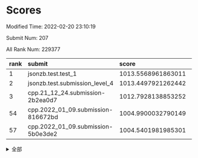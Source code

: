 # Scores

Modified Time: 2022-02-20 23:10:19

Submit Num: 207

All Rank Num: 229377

| rank |               submit               |       score        |       sigma        | pk_num |
| :--- | :--------------------------------- | :----------------- | :----------------- | :----- |
| 1    | jsonzb.test.test_1                 | 1013.5568961863011 | 0.7907727391778808 | 4439   |
| 2    | jsonzb.test.submission_level_4     | 1013.4497921262442 | 0.8341694859524345 | 4434   |
| 3    | cpp.21_12_24.submission-2b2ea0d7   | 1012.7928138853252 | 0.7960866819346882 | 4432   |
| 54   | cpp.2022_01_09.submission-816672bd | 1004.9900032790149 | 0.7200631718564128 | 4430   |
| 57   | cpp.2022_01_09.submission-5b0e3de2 | 1004.5401981985301 | 0.7257482313674823 | 4433   |


<details>
<summary>全部</summary>

| rank |                 submit                 |       score        |       sigma        | pk_num |
| :--- | :------------------------------------- | :----------------- | :----------------- | :----- |
| 1    | jsonzb.test.test_1                     | 1013.5568961863011 | 0.7907727391778808 | 4439   |
| 2    | jsonzb.test.submission_level_4         | 1013.4497921262442 | 0.8341694859524345 | 4434   |
| 3    | cpp.21_12_24.submission-2b2ea0d7       | 1012.7928138853252 | 0.7960866819346882 | 4432   |
| 4    | gobigger.level_3.submission_level_3_44 | 1011.0569844445145 | 0.7738331682865757 | 4433   |
| 5    | gobigger.level_3.submission_level_3_4  | 1011.0517491480418 | 0.7498379233980771 | 4428   |
| 6    | gobigger.level_3.submission_level_3_28 | 1011.0361707925058 | 0.7734877039168956 | 4436   |
| 7    | gobigger.level_3.submission_level_3_26 | 1010.8813040260383 | 0.7619836625129338 | 4436   |
| 8    | gobigger.level_3.submission_level_3_8  | 1010.8486847888122 | 0.7700811956392564 | 4430   |
| 9    | gobigger.level_3.submission_level_3_1  | 1010.8122877858191 | 0.761255298098238  | 4431   |
| 10   | gobigger.level_3.submission_level_3_40 | 1010.7597122679714 | 0.7652611506920308 | 4436   |
| 11   | gobigger.level_3.submission_level_3_0  | 1010.6430441354867 | 0.8034760892378197 | 4428   |
| 12   | gobigger.level_3.submission_level_3_29 | 1010.5808218909301 | 0.7695648270136313 | 4434   |
| 13   | gobigger.level_3.submission_level_3_37 | 1010.4399515982277 | 0.7699936696011749 | 4428   |
| 14   | gobigger.level_3.submission_level_3_42 | 1010.3995349717719 | 0.781412832523731  | 4439   |
| 15   | gobigger.level_3.submission_level_3_31 | 1010.3944357461083 | 0.7363074505876898 | 4433   |
| 16   | gobigger.level_3.submission_level_3_14 | 1010.3910112645485 | 0.7750003217661392 | 4437   |
| 17   | gobigger.level_3.submission_level_3_2  | 1010.3629064090842 | 0.7532248237508687 | 4434   |
| 18   | gobigger.level_3.submission_level_3_35 | 1010.3258256076023 | 0.786940290589713  | 4431   |
| 19   | gobigger.level_3.submission_level_3_22 | 1010.3136314287264 | 0.747747948477152  | 4432   |
| 20   | gobigger.level_3.submission_level_3_48 | 1010.247995157962  | 0.7826934813139027 | 4435   |
| 21   | gobigger.level_3.submission_level_3_33 | 1010.2178200698894 | 0.7545127703428632 | 4435   |
| 22   | gobigger.level_3.submission_level_3_43 | 1010.1220492491028 | 0.78951804455889   | 4435   |
| 23   | gobigger.level_3.submission_level_3_9  | 1010.1211651520027 | 0.740406558381221  | 4435   |
| 24   | gobigger.level_3.submission_level_3_32 | 1010.1163546859776 | 0.7513048131583061 | 4430   |
| 25   | gobigger.level_3.submission_level_3_39 | 1010.0943890513284 | 0.7654319023910631 | 4435   |
| 26   | gobigger.level_3.submission_level_3_5  | 1010.059736754466  | 0.7675271172932325 | 4433   |
| 27   | gobigger.level_3.submission_level_3_46 | 1010.0013072263902 | 0.7853570922307113 | 4434   |
| 28   | gobigger.level_3.submission_level_3_17 | 1009.9388878099059 | 0.7343325523512242 | 4430   |
| 29   | gobigger.level_3.submission_level_3_15 | 1009.9256457473033 | 0.7610273636525158 | 4431   |
| 30   | gobigger.level_3.submission_level_3_27 | 1009.9198712976861 | 0.7487715909471182 | 4433   |
| 31   | gobigger.level_3.submission_level_3_30 | 1009.9062913421925 | 0.7547015932543054 | 4427   |
| 32   | gobigger.level_3.submission_level_3_19 | 1009.8975614962726 | 0.7715956914697922 | 4435   |
| 33   | gobigger.level_3.submission_level_3_3  | 1009.8865412421192 | 0.7552877802925471 | 4434   |
| 34   | gobigger.level_3.submission_level_3_41 | 1009.8015830383346 | 0.7597119690015995 | 4428   |
| 35   | gobigger.level_3.submission_level_3_16 | 1009.7328080704501 | 0.7576561151848492 | 4436   |
| 36   | gobigger.level_3.submission_level_3_38 | 1009.7207867605205 | 0.758883780825995  | 4433   |
| 37   | gobigger.level_3.submission_level_3_25 | 1009.5822446536698 | 0.7417094979987592 | 4432   |
| 38   | gobigger.level_3.submission_level_3_10 | 1009.5563158926606 | 0.7551976017323687 | 4433   |
| 39   | gobigger.level_3.submission_level_3_13 | 1009.5542140356963 | 0.747539686818383  | 4429   |
| 40   | gobigger.level_3.submission_level_3_47 | 1009.5532178714712 | 0.7494853243114243 | 4434   |
| 41   | gobigger.level_3.submission_level_3_11 | 1009.5406448985475 | 0.7472084924633348 | 4428   |
| 42   | gobigger.level_3.submission_level_3_18 | 1009.5358340341016 | 0.7567143306360504 | 4434   |
| 43   | gobigger.level_3.submission_level_3_36 | 1009.5173273503574 | 0.758893939463105  | 4435   |
| 44   | gobigger.level_3.submission_level_3_6  | 1009.459112702717  | 0.7425711061250386 | 4429   |
| 45   | gobigger.level_3.submission_level_3_49 | 1009.3247437044458 | 0.7537756710186796 | 4434   |
| 46   | gobigger.level_3.submission_level_3_24 | 1009.3131102721005 | 0.7569550068307808 | 4434   |
| 47   | gobigger.level_3.submission_level_3_20 | 1009.0974560386663 | 0.7514366884801279 | 4432   |
| 48   | gobigger.level_3.submission_level_3_34 | 1008.9655757435222 | 0.7554374043057089 | 4428   |
| 49   | gobigger.level_3.submission_level_3_23 | 1008.5743802069788 | 0.7443499622658454 | 4432   |
| 50   | gobigger.level_3.submission_level_3_21 | 1008.4962783303386 | 0.7391871812431429 | 4431   |
| 51   | gobigger.level_3.submission_level_3_45 | 1008.4947158389319 | 0.7662285137797692 | 4429   |
| 52   | gobigger.level_3.submission_level_3_12 | 1008.4237584427672 | 0.7478160220091442 | 4434   |
| 53   | gobigger.level_3.submission_level_3_7  | 1008.0297492742802 | 0.7368865256201923 | 4429   |
| 54   | cpp.2022_01_09.submission-816672bd     | 1004.9900032790149 | 0.7200631718564128 | 4430   |
| 55   | gobigger.level_1.submission_level_1_47 | 1004.7478506063579 | 0.7270417175277872 | 4433   |
| 56   | gobigger.level_1.submission_level_1_2  | 1004.6259567973032 | 0.7168255684811945 | 4435   |
| 57   | cpp.2022_01_09.submission-5b0e3de2     | 1004.5401981985301 | 0.7257482313674823 | 4433   |
| 58   | gobigger.level_1.submission_level_1_4  | 1004.3785134727635 | 0.7152765222365076 | 4439   |
| 59   | gobigger.level_1.submission_level_1_31 | 1004.3322404217552 | 0.7295870219389211 | 4433   |
| 60   | gobigger.level_1.submission_level_1_41 | 1004.2625503669055 | 0.7110357759182853 | 4431   |
| 61   | gobigger.level_1.submission_level_1_6  | 1003.9202657664891 | 0.7227279341087316 | 4430   |
| 62   | gobigger.level_1.submission_level_1_13 | 1003.8161266926726 | 0.7090109437513032 | 4436   |
| 63   | gobigger.level_1.submission_level_1_16 | 1003.7706498513096 | 0.7188304828875514 | 4434   |
| 64   | gobigger.level_1.submission_level_1_45 | 1003.7468617994128 | 0.7077335839329785 | 4434   |
| 65   | gobigger.level_1.submission_level_1_10 | 1003.739711939924  | 0.72381469035234   | 4433   |
| 66   | gobigger.level_1.submission_level_1_44 | 1003.735539580367  | 0.7221615760834929 | 4433   |
| 67   | gobigger.level_1.submission_level_1_38 | 1003.6067530370228 | 0.7218361669550829 | 4429   |
| 68   | gobigger.level_1.submission_level_1_23 | 1003.5769877760139 | 0.7190145222277108 | 4435   |
| 69   | gobigger.level_1.submission_level_1_18 | 1003.5464368903788 | 0.7317689189545278 | 4435   |
| 70   | gobigger.level_1.submission_level_1_43 | 1003.5196316239344 | 0.7288370586257229 | 4429   |
| 71   | gobigger.level_1.submission_level_1_42 | 1003.5124164838911 | 0.713645018513735  | 4436   |
| 72   | gobigger.level_1.submission_level_1_8  | 1003.5041749337777 | 0.7253053461343134 | 4429   |
| 73   | gobigger.level_1.submission_level_1_17 | 1003.5015034721417 | 0.7042846933683731 | 4430   |
| 74   | gobigger.level_1.submission_level_1_48 | 1003.4793777646614 | 0.7253567220117532 | 4431   |
| 75   | gobigger.level_1.submission_level_1_37 | 1003.4780229364488 | 0.7147527771870981 | 4430   |
| 76   | gobigger.level_1.submission_level_1_40 | 1003.4708484653692 | 0.7112763692415344 | 4429   |
| 77   | gobigger.level_1.submission_level_1_5  | 1003.3693603693957 | 0.7236931752438549 | 4432   |
| 78   | gobigger.level_1.submission_level_1_14 | 1003.3623736308874 | 0.7175484993699259 | 4425   |
| 79   | gobigger.level_1.submission_level_1_11 | 1003.3424491083905 | 0.7161571771805003 | 4433   |
| 80   | gobigger.level_1.submission_level_1_32 | 1003.2789207922206 | 0.7142644270363514 | 4427   |
| 81   | gobigger.level_1.submission_level_1_7  | 1003.2723007656448 | 0.7123048086156203 | 4427   |
| 82   | gobigger.level_1.submission_level_1_20 | 1003.1612536623079 | 0.716356247859274  | 4431   |
| 83   | gobigger.level_1.submission_level_1_15 | 1003.1318398413383 | 0.7083567558289744 | 4433   |
| 84   | gobigger.level_1.submission_level_1_35 | 1003.0958359599537 | 0.7117530563354684 | 4433   |
| 85   | gobigger.level_1.submission_level_1_25 | 1003.0858928422064 | 0.7139788733412051 | 4432   |
| 86   | gobigger.level_1.submission_level_1_1  | 1003.0406275007953 | 0.7150307787248518 | 4435   |
| 87   | gobigger.level_1.submission_level_1_21 | 1003.02839091383   | 0.7009726359261911 | 4437   |
| 88   | gobigger.level_1.submission_level_1_26 | 1003.0239642373024 | 0.7229493444982954 | 4434   |
| 89   | gobigger.level_1.submission_level_1_36 | 1003.0045537673274 | 0.7244366356470315 | 4437   |
| 90   | gobigger.level_1.submission_level_1_34 | 1002.9504231979455 | 0.7087470598748651 | 4427   |
| 91   | gobigger.level_1.submission_level_1_19 | 1002.9245858159535 | 0.7151778436342948 | 4431   |
| 92   | gobigger.level_1.submission_level_1_24 | 1002.8989220871525 | 0.724349092385701  | 4431   |
| 93   | gobigger.level_1.submission_level_1_22 | 1002.7762586159292 | 0.7169605804613081 | 4437   |
| 94   | gobigger.level_1.submission_level_1_27 | 1002.7329670269701 | 0.7261353618036765 | 4432   |
| 95   | gobigger.level_1.submission_level_1_46 | 1002.7309298237124 | 0.713147665411949  | 4431   |
| 96   | gobigger.level_1.submission_level_1_0  | 1002.711976126355  | 0.714081285774857  | 4427   |
| 97   | gobigger.level_1.submission_level_1_3  | 1002.5668791312816 | 0.7071453561014776 | 4435   |
| 98   | gobigger.level_1.submission_level_1_39 | 1002.551525878051  | 0.7147782938273679 | 4433   |
| 99   | gobigger.level_1.submission_level_1_9  | 1002.5496460640622 | 0.7131101958103634 | 4432   |
| 100  | gobigger.level_1.submission_level_1_49 | 1002.5115950538108 | 0.71200719439666   | 4436   |
| 101  | gobigger.level_1.submission_level_1_29 | 1002.4762227944497 | 0.705983206209216  | 4432   |
| 102  | gobigger.level_1.submission_level_1_12 | 1002.2830835832988 | 0.708318354617528  | 4433   |
| 103  | gobigger.level_1.submission_level_1_30 | 1002.2203533169588 | 0.702103521259021  | 4431   |
| 104  | gobigger.level_1.submission_level_1_33 | 1002.103381858908  | 0.7120224682020264 | 4431   |
| 105  | gobigger.level_1.submission_level_1_28 | 1001.2707802116992 | 0.7149202273911611 | 4431   |
| 106  | gobigger.random.submission_random_12   | 997.4389131147885  | 0.7079873491990216 | 4435   |
| 107  | gobigger.random.submission_random_10   | 997.1514792353574  | 0.6949878379474049 | 4429   |
| 108  | gobigger.random.submission_random_1    | 997.135437874056   | 0.7131675854275755 | 4434   |
| 109  | gobigger.random.submission_random_28   | 997.0448012138318  | 0.7120100921247041 | 4433   |
| 110  | gobigger.random.submission_random_29   | 996.8787290201863  | 0.7050120867271448 | 4432   |
| 111  | gobigger.random.submission_random_43   | 996.8536930447765  | 0.7158445406742013 | 4431   |
| 112  | gobigger.random.submission_random_8    | 996.8342131315285  | 0.7129309507533453 | 4433   |
| 113  | gobigger.random.submission_random_11   | 996.5851714718276  | 0.7155848244664842 | 4427   |
| 114  | gobigger.random.submission_random_42   | 996.5156234340545  | 0.7080064147484859 | 4433   |
| 115  | gobigger.random.submission_random_5    | 996.4351940635923  | 0.7107788457716991 | 4433   |
| 116  | gobigger.random.submission_random_15   | 996.3989948865923  | 0.6970165214491845 | 4430   |
| 117  | gobigger.random.submission_random_33   | 996.3417656377777  | 0.7052221144075416 | 4429   |
| 118  | gobigger.random.submission_random_22   | 996.3313946150298  | 0.7181830717183874 | 4433   |
| 119  | gobigger.random.submission_random_17   | 996.3184518670342  | 0.7138340461254968 | 4432   |
| 120  | gobigger.random.submission_random_2    | 996.2957493438867  | 0.6984407525377289 | 4433   |
| 121  | gobigger.random.submission_random_36   | 996.1253636718834  | 0.7050578174111342 | 4434   |
| 122  | gobigger.random.submission_random_49   | 996.0265604199967  | 0.6979011221473237 | 4430   |
| 123  | gobigger.random.submission_random_13   | 996.0093021153336  | 0.7046838314392802 | 4434   |
| 124  | gobigger.random.submission_random_32   | 996.0064724559869  | 0.7312391424216517 | 4429   |
| 125  | gobigger.random.submission_random_23   | 995.9621659053796  | 0.7138356009275469 | 4433   |
| 126  | gobigger.random.submission_random_24   | 995.9455745276492  | 0.7067736236086998 | 4429   |
| 127  | gobigger.random.submission_random_45   | 995.9352880603228  | 0.7259690975602878 | 4436   |
| 128  | gobigger.random.submission_random_38   | 995.899237396334   | 0.7050102794055626 | 4431   |
| 129  | gobigger.random.submission_random_19   | 995.8938368158515  | 0.7050877373395893 | 4432   |
| 130  | gobigger.random.submission_random_27   | 995.876779605155   | 0.7057235924324746 | 4433   |
| 131  | gobigger.random.submission_random_46   | 995.8728437189804  | 0.7236966440591923 | 4430   |
| 132  | gobigger.random.submission_random_9    | 995.8703081712733  | 0.715053510439303  | 4434   |
| 133  | gobigger.random.submission_random_30   | 995.8348955881675  | 0.7134542652005011 | 4426   |
| 134  | gobigger.random.submission_random_14   | 995.7772174160945  | 0.7077001499247226 | 4428   |
| 135  | gobigger.random.submission_random_18   | 995.7188487117573  | 0.7129522659464703 | 4436   |
| 136  | gobigger.random.submission_random_31   | 995.6758579146108  | 0.7221908710980774 | 4428   |
| 137  | gobigger.random.submission_random_16   | 995.6705590683105  | 0.7068685976825102 | 4432   |
| 138  | gobigger.random.submission_random_40   | 995.6699250182451  | 0.7181369513626723 | 4429   |
| 139  | gobigger.random.submission_random_25   | 995.644850698877   | 0.7024991919832385 | 4436   |
| 140  | gobigger.random.submission_random_7    | 995.5694669857193  | 0.7068326742376481 | 4431   |
| 141  | gobigger.random.submission_random_6    | 995.514625970342   | 0.7338021319199594 | 4434   |
| 142  | gobigger.random.submission_random_39   | 995.5146237562548  | 0.7190775294460344 | 4431   |
| 143  | gobigger.random.submission_random_44   | 995.4554050514008  | 0.7112588255781916 | 4436   |
| 144  | gobigger.random.submission_random_21   | 995.4269250323986  | 0.7163912597950114 | 4432   |
| 145  | gobigger.random.submission_random_20   | 995.3637197693251  | 0.7255091063608565 | 4430   |
| 146  | gobigger.random.submission_random_37   | 995.3548539359275  | 0.7231216314348199 | 4433   |
| 147  | gobigger.random.submission_random_26   | 995.2953540669422  | 0.7056242243445393 | 4432   |
| 148  | gobigger.random.submission_random_34   | 995.2711187258445  | 0.7040890372907153 | 4436   |
| 149  | gobigger.random.submission_random_47   | 995.2517735536651  | 0.7099531279400917 | 4436   |
| 150  | gobigger.random.submission_random_35   | 995.241478996806   | 0.7122872542504991 | 4433   |
| 151  | gobigger.random.submission_random_3    | 995.0892815620846  | 0.7126214697420346 | 4432   |
| 152  | gobigger.random.submission_random_4    | 994.8373435534387  | 0.7252130114354541 | 4427   |
| 153  | gobigger.random.submission_random_0    | 994.8264072986731  | 0.7052518941309606 | 4438   |
| 154  | gobigger.random.submission_random_41   | 994.7227183915869  | 0.736467110563061  | 4436   |
| 155  | gobigger.random.submission_random_48   | 994.6579565710296  | 0.710037301174754  | 4434   |
| 156  | gobigger.level_2.submission_level_2_22 | 994.1331567586776  | 0.724484692683818  | 4434   |
| 157  | gobigger.level_2.submission_level_2_10 | 993.9499946250146  | 0.7303867711385178 | 4436   |
| 158  | gobigger.level_2.submission_level_2_30 | 993.8536414444445  | 0.726518902570668  | 4439   |
| 159  | gobigger.level_2.submission_level_2_2  | 993.5168319406931  | 0.7257704418328881 | 4434   |
| 160  | gobigger.level_2.submission_level_2_21 | 993.4491823630252  | 0.7272866039357453 | 4433   |
| 161  | gobigger.level_2.submission_level_2_47 | 993.4203856714805  | 0.739475097872991  | 4431   |
| 162  | gobigger.level_2.submission_level_2_15 | 993.2993090760848  | 0.7283811774221134 | 4434   |
| 163  | gobigger.level_2.submission_level_2_7  | 993.2329735126681  | 0.736618038227246  | 4431   |
| 164  | gobigger.level_2.submission_level_2_42 | 993.1906910372489  | 0.7224667601966107 | 4434   |
| 165  | gobigger.level_2.submission_level_2_38 | 993.0603811317826  | 0.7483804108112093 | 4431   |
| 166  | gobigger.level_2.submission_level_2_33 | 993.0588993288553  | 0.7362424259945582 | 4435   |
| 167  | gobigger.level_2.submission_level_2_13 | 993.0486768109436  | 0.7325672684335438 | 4431   |
| 168  | gobigger.level_2.submission_level_2_16 | 993.0445179844185  | 0.7492639535700409 | 4436   |
| 169  | gobigger.level_2.submission_level_2_18 | 993.0089467052388  | 0.7397890893219843 | 4428   |
| 170  | gobigger.level_2.submission_level_2_8  | 992.6054150301262  | 0.7312241038022897 | 4433   |
| 171  | gobigger.level_2.submission_level_2_48 | 992.6048475314839  | 0.7412418662815043 | 4431   |
| 172  | gobigger.level_2.submission_level_2_28 | 992.5981322872746  | 0.7323904789148483 | 4435   |
| 173  | gobigger.level_2.submission_level_2_25 | 992.5667837809954  | 0.7234927443837049 | 4431   |
| 174  | gobigger.level_2.submission_level_2_40 | 992.5493104680736  | 0.7475319241350579 | 4434   |
| 175  | gobigger.level_2.submission_level_2_6  | 992.4994290878896  | 0.7502932619621632 | 4436   |
| 176  | gobigger.level_2.submission_level_2_11 | 992.3961077665027  | 0.739196928517246  | 4433   |
| 177  | gobigger.level_2.submission_level_2_4  | 992.3738428365095  | 0.7306531723694781 | 4435   |
| 178  | gobigger.level_2.submission_level_2_26 | 992.3715301234537  | 0.7294317333719197 | 4434   |
| 179  | gobigger.level_2.submission_level_2_37 | 992.2703592562088  | 0.7429910076282956 | 4428   |
| 180  | gobigger.level_2.submission_level_2_12 | 992.2230251399493  | 0.7455734156398751 | 4431   |
| 181  | gobigger.level_2.submission_level_2_19 | 992.2135530742497  | 0.7355411792713901 | 4430   |
| 182  | gobigger.level_2.submission_level_2_23 | 992.1357749164785  | 0.7643225755644496 | 4432   |
| 183  | gobigger.level_2.submission_level_2_34 | 992.059213844714   | 0.755639263357124  | 4430   |
| 184  | gobigger.level_2.submission_level_2_1  | 992.0581181234888  | 0.7353411444329097 | 4437   |
| 185  | gobigger.level_2.submission_level_2_5  | 992.0098201749778  | 0.7334720378850595 | 4433   |
| 186  | gobigger.level_2.submission_level_2_14 | 991.9745116763368  | 0.7535598415092049 | 4431   |
| 187  | gobigger.level_2.submission_level_2_36 | 991.865938112504   | 0.7770342989089549 | 4435   |
| 188  | gobigger.level_2.submission_level_2_29 | 991.8609529079096  | 0.7351522007826546 | 4434   |
| 189  | gobigger.level_2.submission_level_2_41 | 991.8200492727262  | 0.7459489418228717 | 4427   |
| 190  | gobigger.level_2.submission_level_2_9  | 991.7605860171074  | 0.7481872839296276 | 4428   |
| 191  | gobigger.level_2.submission_level_2_3  | 991.7216773917079  | 0.7537878909360256 | 4432   |
| 192  | gobigger.level_2.submission_level_2_45 | 991.6857733206812  | 0.7551343483558851 | 4431   |
| 193  | gobigger.level_2.submission_level_2_0  | 991.605956388847   | 0.7606001418043973 | 4426   |
| 194  | gobigger.level_2.submission_level_2_43 | 991.5218795888376  | 0.7314769406993072 | 4435   |
| 195  | gobigger.level_2.submission_level_2_20 | 991.4514978214429  | 0.7442856869246135 | 4433   |
| 196  | gobigger.level_2.submission_level_2_32 | 991.4103023704632  | 0.7540625963539891 | 4430   |
| 197  | gobigger.level_2.submission_level_2_39 | 991.4096329037263  | 0.7610714164248079 | 4431   |
| 198  | gobigger.level_2.submission_level_2_46 | 991.3140055124477  | 0.7485803256735661 | 4431   |
| 199  | gobigger.level_2.submission_level_2_31 | 991.2180597774478  | 0.7611394097813159 | 4433   |
| 200  | gobigger.level_2.submission_level_2_24 | 991.1528658083444  | 0.7496199906622335 | 4433   |
| 201  | gobigger.level_2.submission_level_2_44 | 991.0727642036833  | 0.7482469675283248 | 4436   |
| 202  | gobigger.level_2.submission_level_2_17 | 990.6017101925997  | 0.7784274006424764 | 4437   |
| 203  | gobigger.level_2.submission_level_2_35 | 990.4453419274207  | 0.7913634531619362 | 4435   |
| 204  | gobigger.level_2.submission_level_2_49 | 990.201219805782   | 0.738696214902598  | 4434   |
| 205  | gobigger.level_2.submission_level_2_27 | 989.6931071935545  | 0.7728499208067371 | 4433   |
| 206  | gobigger.none.submission_none_1        | 978.3445869070022  | 1.246103528030088  | 4436   |
| 207  | gobigger.none.submission_none_0        | 976.6253321242393  | 1.3932981202520829 | 4432   |

</details>